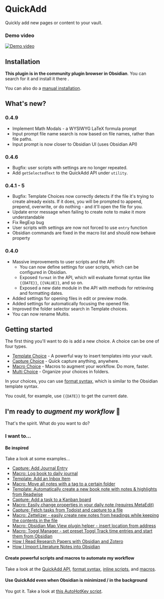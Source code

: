 # QuickAdd
Quickly add new pages or content to your vault.
### Demo video
[![Demo video](https://img.youtube.com/vi/gYK3VDQsZJo/0.jpg)](https://www.youtube.com/watch?v=gYK3VDQsZJo)

## Installation
**This plugin is in the community plugin browser in Obsidian**. You can search for it and install it there .

You can also do a [manual installation](docs/ManualInstallation.md).

## What's new?
### 0.4.9
- Implement Math Modals - a WYSIWYG LaTeX formula prompt
- Input prompt file name search is now based on file names, rather than file paths.
- Input prompt is now closer to Obsidian UI (uses Obsidian API)

### 0.4.6
- Bugfix: user scripts with settings are no longer repeated.
- Add ``getSelectedText`` to the QuickAdd API under `utility`.

### 0.4.1 - 5
- Bugfix: Template Choices now correctly detects if the file it's trying to create already exists. If it does, you will be prompted to append, prepend, overwrite, or do nothing - and it'll open the file for you.
- Update error message when failing to create note to make it more understandable
- Fix RegExp bug
- User scripts with settings are now not forced to use ``entry`` function
- Obsidian commands are fixed in the macro list and should now behave property

### 0.4.0
- Massive improvements to user scripts and the API:
  - You can now define settings for user scripts, which can be configured in Obsidian.
  - Exposed ``format`` in the API, which will evaluate format syntax like `{{DATE}}`, `{{VALUE}}`, and so on.
  - Exposed a new date module in the API with methods for retrieving and formatting dates.
- Added settings for opening files in edit or preview mode.
- Added settings for automatically focusing the opened file.
- Improved the folder selector search in Template choices.
- You can now rename Multis.

## Getting started
The first thing you'll want to do is add a new choice. A choice can be one of four types.
- [Template Choice](docs/Choices/TemplateChoice.md) - A powerful way to insert templates into your vault.
- [Capture Choice](docs/Choices/CaptureChoice.md) - Quick capture anything, anywhere.
- [Macro Choice](docs/Choices/MacroChoice.md) - Macros to augment your workflow. Do more, faster.
- [Multi Choice](docs/Choices/MultiChoice.md) - Organize your choices in folders.

In your choices, you can use [format syntax](docs/FormatSyntax.md), which is similar to the Obsidian template syntax.

You could, for example, use ``{{DATE}}`` to get the current date.

## I'm ready to _augment my workflow_ 🚀
That's the spirit. What do you want to do?

### I want to...
#### Be inspired
Take a look at some examples...
- [Capture: Add Journal Entry](docs/Examples/Capture_AddJournalEntry.md)
- [Macro: Log book to daily journal](docs/Examples/Macro_LogBookToDailyJournal.md)
- [Template: Add an Inbox Item](docs/Examples/Template_AddAnInboxItem.md)
- [Macro: Move all notes with a tag to a certain folder](docs/Examples/Macro_MoveNotesWithATagToAFolder.md)
- [Template: Automatically create a new book note with notes & highlights from Readwise](docs/Examples/Template_AutomaticBookNotesFromReadwise.md)
- [Capture: Add a task to a Kanban board](docs/Examples/Capture_AddTaskToKanbanBoard.md)
- [Macro: Easily change properties in your daily note (requires MetaEdit)](docs/Examples/Macro_ChangePropertyInDailyNotes.md)
- [Capture: Fetch tasks from Todoist and capture to a file](docs/Examples/Capture_FetchTasksFromTodoist.md)
- [Macro: Zettelizer - easily create new notes from headings while keeping the contents in the file](docs/Examples/Macro_Zettelizer.md)
- [Macro: Obsidian Map View plugin helper - insert location from address](docs/Examples/Macro_AddLocationLongLatFromAddress.md)
- [Macro: Toggl Manager - set preset Toggl Track time entries and start them from Obsidian](docs/Examples/Macro_TogglManager.md)
- [How I Read Research Papers with Obsidian and Zotero](https://bagerbach.com/blog/how-i-read-research-papers-with-obsidian-and-zotero/)
- [How I Import Literature Notes into Obsidian](https://bagerbach.com/blog/how-i-import-literature-notes-into-obsidian/)

#### Create powerful scripts and macros to automate my workflow
Take a look at the [QuickAdd API](docs/QuickAddAPI.md), [format syntax](docs/FormatSyntax.md), [inline scripts](docs/InlineScripts.md), and [macros](docs/Choices/MacroChoice.md).

#### Use QuickAdd even when Obsidian is minimized / in the background
You got it. Take a look at [this AutoHotKey script](docs/AHK_OpenQuickAddFromDesktop.md).

